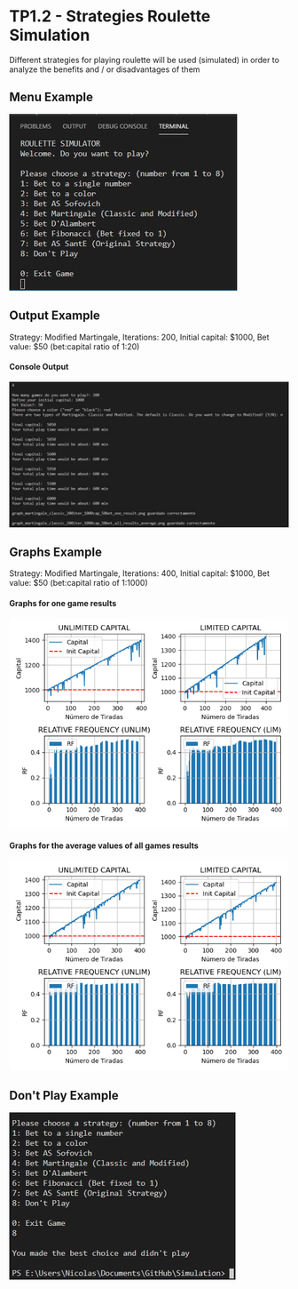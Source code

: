 # TP1.2 - Strategies Roulette Simulation
Different strategies for playing roulette will be used (simulated) in order to analyze the benefits and / or disadvantages of them

## Menu Example
![menu](./console/menu.jpg)

## Output Example
Strategy: Modified Martingale, Iterations: 200, Initial capital: $1000, Bet value: $50 (bet:capital ratio of 1:20)

#### Console Output
![output_example](./console/output_example.jpg)

## Graphs Example
Strategy: Modified Martingale, Iterations: 400, Initial capital: $1000, Bet value: $50 (bet:capital ratio of 1:1000)

#### Graphs for one game results
![graph_simple_200](./graphs/graph_martingale_modified_400iter_1000cap_1bet_one_result_zoomed.png)

#### Graphs for the average values of all games results
![graph_simple_200](./graphs/graph_martingale_modified_400iter_1000cap_1bet_all_results_average_zoomed.png)

## Don't Play Example
![output_example](./console/output_not_play.jpg)
